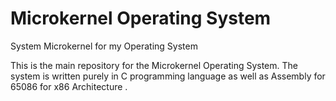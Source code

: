 # Microkernel Operating System
System Microkernel for my Operating System

This is the main repository for the Microkernel Operating System.
The system is written purely in C programming language as well as Assembly for 65086 for x86 Architecture .
